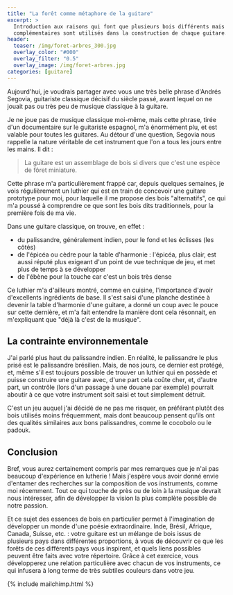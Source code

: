 ```yaml
---
title: "La forêt comme métaphore de la guitare"
excerpt: >
  Introduction aux raisons qui font que plusieurs bois différents mais 
  complémentaires sont utilisés dans la construction de chaque guitare.
header:
  teaser: /img/foret-arbres_300.jpg
  overlay_color: "#000"
  overlay_filter: "0.5"
  overlay_image: /img/foret-arbres.jpg
categories: [guitare]
---
```


Aujourd'hui, je voudrais partager avec vous une très belle phrase d'Andrés 
Segovia, guitariste classique décisif du siècle passé, avant lequel on ne 
jouait pas ou très peu de musique classique à la guitare.

Je ne joue pas de musique classique moi-même, mais cette phrase, tirée d'un 
documentaire sur le guitariste espagnol, m'a énormément plu, et est valable 
pour toutes les guitares. Au détour d'une question, Segovia nous rappelle la 
nature véritable de cet instrument que l'on a tous les jours entre les mains. 
Il dit :

> La guitare est un assemblage de bois si divers que c'est une espèce de fôret 
miniature.

Cette phrase m'a particulièrement frappé car, depuis quelques semaines, je vois 
régulièrement un luthier qui est en train de concevoir une guitare prototype 
pour moi, pour laquelle il me propose des bois "alternatifs", ce qui m'a poussé 
à comprendre ce que sont les bois dits traditionnels, pour la première fois de 
ma vie.

Dans une guitare classique, on trouve, en effet :

- du palissandre, généralement indien, pour le fond et les éclisses (les côtés)
- de l'épicéa ou cèdre pour la table d'harmonie : l'épicéa, plus clair, est 
aussi réputé plus exigeant d'un point de vue technique de jeu, et met plus de 
temps à se développer
- de l'ébène pour la touche car c'est un bois très dense

Ce luthier m'a d'ailleurs montré, comme en cuisine, l'importance d'avoir 
d'excellents ingrédients de base. Il s'est saisi d'une planche destinée à 
devenir la table d'harmonie d'une guitare, a donné un coup avec le pouce sur 
cette dernière, et m'a fait entendre la manière dont cela résonnait, en 
m'expliquant que "déjà là c'est de la musique".

## La contrainte environnementale

J'ai parlé plus haut du palissandre indien. En réalité, le palissandre le plus 
prisé est le palissandre brésilien. Mais, de nos jours, ce dernier est protégé, 
et, même s'il est toujours possible de trouver un luthier qui en possède et 
puisse construire une guitare avec, d'une part cela coûte cher, et, d'autre 
part, un contrôle (lors d'un passage à une douane par exemple) pourrait aboutir 
à ce que votre instrument soit saisi et tout simplement détruit.

C'est un jeu auquel j'ai décidé de ne pas me risquer, en préférant plutôt des 
bois utilisés moins fréquemment, mais dont beaucoup pensent qu'ils ont des 
qualités similaires aux bons palissandres, comme le cocobolo ou le padouk.

## Conclusion

Bref, vous aurez certainement compris par mes remarques que je n'ai pas 
beaucoup d'expérience en lutherie ! Mais j'espère vous avoir donné envie 
d'entamer des recherches sur la composition de vos instruments, comme moi 
récemment. Tout ce qui touche de près ou de loin à la musique devrait nous 
intéresser, afin de développer la vision la plus complète possible de notre 
passion.

Et ce sujet des essences de bois en particulier permet à l'imagination de 
développer un monde d'une poésie extraordinaire. Inde, Brésil, Afrique, Canada, 
Suisse, etc. : votre guitare est un mélange de bois issus de plusieurs pays 
dans différentes proportions, à vous de découvrir ce que les forêts de ces 
différents pays vous inspirent, et quels liens possibles peuvent être faits 
avec votre répertoire. Grâce à cet exercice, vous développerez une relation 
particulière avec chacun de vos instruments, ce qui infusera à long terme de 
très subtiles couleurs dans votre jeu.

{% include mailchimp.html %}
